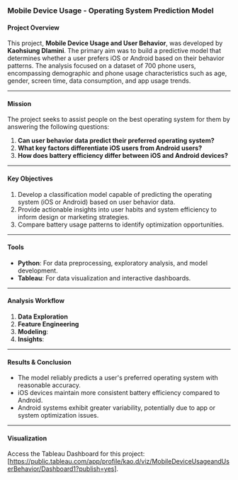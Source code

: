 ### Mobile Device Usage - Operating System Prediction Model

#### Project Overview  
This project, **Mobile Device Usage and User Behavior**, was developed by **Kaohsiung Dlamini**. The primary aim was to build a predictive model that determines whether a user prefers iOS or Android based on their behavior patterns. The analysis focused on a dataset of 700 phone users, encompassing demographic and phone usage characteristics such as age, gender, screen time, data consumption, and app usage trends.

---

#### Mission  
The project seeks to assist people on the best operating system for them by answering the following questions:  

1. **Can user behavior data predict their preferred operating system?**  
2. **What key factors differentiate iOS users from Android users?**  
3. **How does battery efficiency differ between iOS and Android devices?**

---

#### Key Objectives  
1. Develop a classification model capable of predicting the operating system (iOS or Android) based on user behavior data.  
2. Provide actionable insights into user habits and system efficiency to inform design or marketing strategies.  
3. Compare battery usage patterns to identify optimization opportunities.  

---

#### Tools  
- **Python**: For data preprocessing, exploratory analysis, and model development.  
- **Tableau**: For data visualization and interactive dashboards.  

---

#### Analysis Workflow  
1. **Data Exploration**
2. **Feature Engineering**
3. **Modeling**:  
4. **Insights**:  
---

#### Results & Conclusion  
- The model reliably predicts a user's preferred operating system with reasonable accuracy.  
- iOS devices maintain more consistent battery efficiency compared to Android.  
- Android systems exhibit greater variability, potentially due to app or system optimization issues.  

---

#### Visualization  
Access the Tableau Dashboard for this project: [https://public.tableau.com/app/profile/kao.d/viz/MobileDeviceUsageandUserBehavior/Dashboard1?publish=yes].  
